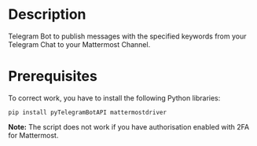 # Description
Telegram Bot to publish messages with the specified keywords from your Telegram Chat to your Mattermost Channel.
# Prerequisites
To correct work, you have to install the following Python libraries:
```
pip install pyTelegramBotAPI mattermostdriver
```
**Note:** The script does not work if you have authorisation enabled with 2FA for Mattermost.
